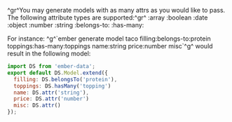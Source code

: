 ^gr^You may generate models with as many attrs as you would like to pass. The following attribute types are supported:^gr^
  <attr-name>
  <attr-name>:array
  <attr-name>:boolean
  <attr-name>:date
  <attr-name>:object
  <attr-name>:number
  <attr-name>:string
  <attr-name>:belongs-to:<model-name>
  <attr-name>:has-many:<model-name>

For instance: ^g^\`ember generate model taco filling:belongs-to:protein toppings:has-many:toppings name:string price:number misc\`^g^
would result in the following model:

```js
import DS from 'ember-data';
export default DS.Model.extend({
  filling: DS.belongsTo('protein'),
  toppings: DS.hasMany('topping')
  name: DS.attr('string'),
  price: DS.attr('number')
  misc: DS.attr()
});
```
